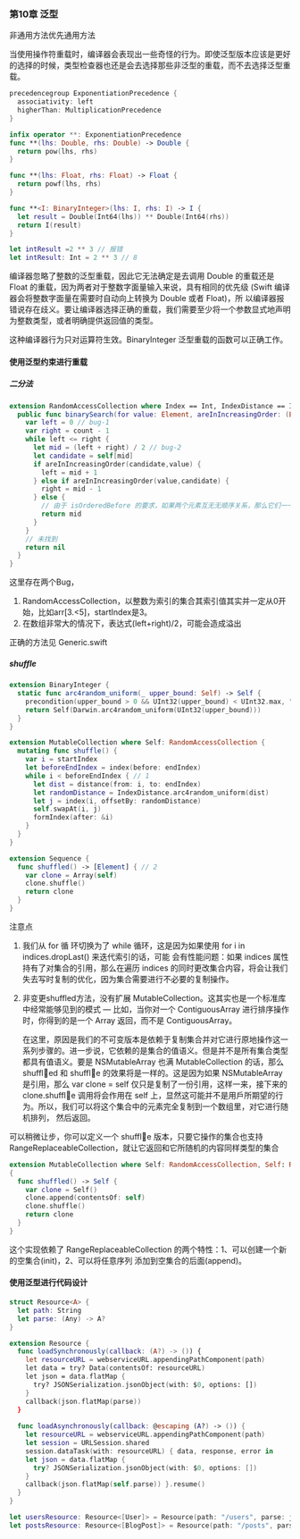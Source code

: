 ### 第10章 泛型

非通用方法优先通用方法

当使用操作符重载时，编译器会表现出一些奇怪的行为。即使泛型版本应该是更好的选择的时候，类型检查器也还是会去选择那些非泛型的重载，而不去选择泛型重载。

```swift
precedencegroup ExponentiationPrecedence {
  associativity: left
  higherThan: MultiplicationPrecedence
}

infix operator **: ExponentiationPrecedence
func **(lhs: Double, rhs: Double) -> Double {
  return pow(lhs, rhs)
}

func **(lhs: Float, rhs: Float) -> Float {
  return powf(lhs, rhs)
}

func **<I: BinaryInteger>(lhs: I, rhs: I) -> I {
  let result = Double(Int64(lhs)) ** Double(Int64(rhs))
  return I(result)
}

let intResult =2 ** 3 // 报错
let intResult: Int = 2 ** 3 // 8
```

编译器忽略了整数的泛型重载，因此它无法确定是去调用 Double 的重载还是 Float 的重载，因为两者对于整数字面量输入来说，具有相同的优先级 (Swift 编译器会将整数字面量在需要时自动向上转换为 Double 或者 Float)，所 以编译器报错说存在歧义。要让编译器选择正确的重载，我们需要至少将一个参数显式地声明为整数类型，或者明确提供返回值的类型。

这种编译器行为只对运算符生效。BinaryInteger 泛型重载的函数可以正确工作。

#### 使用泛型约束进行重载

##### 二分法

```swift
extension RandomAccessCollection where Index == Int, IndexDistance == Int { 
  public func binarySearch(for value: Element, areInIncreasingOrder: (Element, Element) -> Bool) -> Index? {
    var left = 0 // bug-1
    var right = count - 1 
    while left <= right {
      let mid = (left + right) / 2 // bug-2
      let candidate = self[mid]
      if areInIncreasingOrder(candidate,value) {
        left = mid + 1
      } else if areInIncreasingOrder(value,candidate) {
        right = mid - 1 
      } else {
        // 由于 isOrderedBefore 的要求，如果两个元素互⽆无顺序关系，那么它们⼀一定相等
        return mid 
	  }
    }
    // 未找到
	return nil
  }
}
```

这里存在两个Bug，

1.  RandomAccessCollection，以整数为索引的集合其索引值其实并一定从0开始，比如arr[3.<5]，startIndex是3。
2.  在数组非常大的情况下，表达式(left+right)/2，可能会造成溢出

正确的方法见 Generic.swift

##### shuffle

```swift
extension BinaryInteger {
  static func arc4random_uniform(_ upper_bound: Self) -> Self {
    precondition(upper_bound > 0 && UInt32(upper_bound) < UInt32.max, "arc4random_uniform only callable up to \(UInt32.max)")
    return Self(Darwin.arc4random_uniform(UInt32(upper_bound))) 
  }
}

extension MutableCollection where Self: RandomAccessCollection { 
  mutating func shuffle() {
    var i = startIndex
    let beforeEndIndex = index(before: endIndex) 
    while i < beforeEndIndex { // 1
      let dist = distance(from: i, to: endIndex)
      let randomDistance = IndexDistance.arc4random_uniform(dist) 
      let j = index(i, offsetBy: randomDistance)
      self.swapAt(i, j)
      formIndex(after: &i)
    } 
  }
}

extension Sequence {
  func shuffled() -> [Element] { // 2
    var clone = Array(self) 
    clone.shuffle()
    return clone
  } 
}
```

注意点

1.  我们从 for 循 环切换为了 while 循环，这是因为如果使用 for i in indices.dropLast() 来迭代索引的话，可能 会有性能问题：如果 indices 属性持有了对集合的引用，那么在遍历 indices 的同时更改集合内容，将会让我们失去写时复制的优化，因为集合需要进行不必要的复制操作。

2. 非变更shuffled方法，没有扩展 MutableCollection。这其实也是一个标准库中经常能够⻅到的模式 — 比如，当你对一个 ContiguousArray 进行排序操作时，你得到的是一个 Array 返回，而不是 ContiguousArray。

    在这里，原因是我们的不可变版本是依赖于复制集合并对它进行原地操作这一系列步骤的。进一步说，它依赖的是集合的值语义。但是并不是所有集合类型都具有值语义。要是 NSMutableArray 也满 MutableCollection 的话，那么 shuffl􏰁ed 和 shuffl􏰁e 的效果将是一样的。这是因为如果 NSMutableArray 是引用，那么 var clone = self 仅只是复制了一份引用，这样一来，接下来的 clone.shuffl􏰁e 调用将会作用在 self 上，显然这可能并不是用戶所期望的行为。所以，我们可以将这个集合中的元素完全复制到一个数组里，对它进行随机排列， 然后返回。

可以稍微让步，你可以定义一个 shuffl􏰁e 版本，只要它操作的集合也支持 RangeReplaceableCollection，就让它返回和它所随机的内容同样类型的集合

```swift
extension MutableCollection where Self: RandomAccessCollection, Self: RangeReplaceableCollection
{
  func shuffled() -> Self {
    var clone = Self() 
    clone.append(contentsOf: self) 
    clone.shuffle()
    return clone
  } 
}
```

这个实现依赖了 RangeReplaceableCollection 的两个特性：1、可以创建一个新的空集合(init)，2、可以将任意序列 添加到空集合的后面(append)。

#### 使用泛型进行代码设计

```swift
struct Resource<A> { 
  let path: String
  let parse: (Any) -> A?
}

extension Resource {
  func loadSynchronously(callback: (A?) -> ()) {
    let resourceURL = webserviceURL.appendingPathComponent(path) 
    let data = try? Data(contentsOf: resourceURL)
    let json = data.flatMap {
      try? JSONSerialization.jsonObject(with: $0, options: []) 
    }
    callback(json.flatMap(parse))
  }
  
  func loadAsynchronously(callback: @escaping (A?) -> ()) {
    let resourceURL = webserviceURL.appendingPathComponent(path) 
    let session = URLSession.shared
    session.dataTask(with: resourceURL) { data, response, error in
    let json = data.flatMap {
      try? JSONSerialization.jsonObject(with: $0, options: [])
	}
	callback(json.flatMap(self.parse)) }.resume()
  }
}

let usersResource: Resource<[User]> = Resource(path: "/users", parse: jsonArray(User.init))
let postsResource: Resource<[BlogPost]> = Resource(path: "/posts", parse: jsonArray(BlogPost.init))
```
